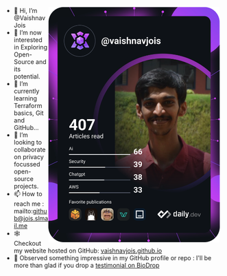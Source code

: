 <a href="https://app.daily.dev/vaishnavjois"><img src="https://github.com/VaishnavJois/VaishnavJois/blob/main/devcard.svg" width="400" align="right" alt="Vaishnav Jois's Dev Card"/></a>

- 👋 Hi, I’m @VaishnavJois
- 👀 I’m now interested in Exploring Open-Source and its potential.
- 🌱 I’m currently learning Terraform basics, Git and GitHub...
- 💞️ I’m looking to collaborate on privacy focussed open-source projects.
- 📫 How to reach me : mailto:github@jois.slmail.me
- 🕸️ Checkout my website hosted on GitHub: <a href="https://vaishnavjois.github.io">vaishnavjois.github.io</a> 
- 💬 Observed something impressive in my GitHub profile or repo : I'll be more than glad if you drop a <a href="https://github.com/EddieHubCommunity/BioDrop/issues/new?labels=testimonial&template=testimonial.yml&title=New+Testimonial+for+Vaishnav%20Jois&name=VaishnavJois ">testimonial on BioDrop</a>

              
<!---
VaishnavJois/VaishnavJois is a ✨ special ✨ repository because its `README.md` (this file) appears on your GitHub profile.
You can click the Preview link to take a look at your changes.
--->

